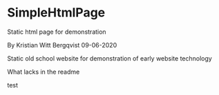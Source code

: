 # SimpleHtmlPage
Static html page for demonstration

By Kristian Witt Bergqvist
09-06-2020

Static old school website for demonstration of early website technology


What lacks in the readme

test
